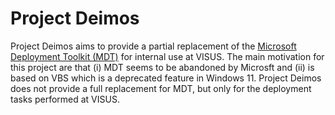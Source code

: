 # Project Deimos
Project Deimos aims to provide a partial replacement of the [Microsoft Deployment Toolkit (MDT)](https://learn.microsoft.com/de-de/mem/configmgr/mdt/) for internal use at VISUS. The main motivation for this project are that (i) MDT seems to be abandoned by Microsft and (ii) is based on VBS which is a deprecated feature in Windows 11. Project Deimos does not provide a full replacement for MDT, but only for the deployment tasks performed at VISUS.
